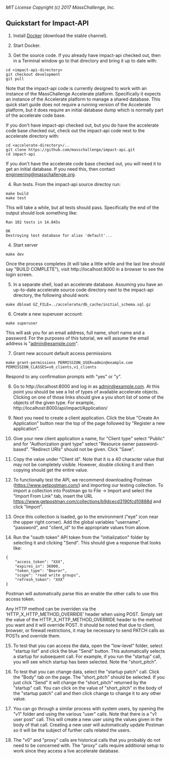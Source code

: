 _MIT License_
_Copyright (c) 2017 MassChallenge, Inc._

## Quickstart for Impact-API

1. Install [Docker](https://docs.docker.com/engine/installation/#supported-platforms)
(download the stable channel).

2. Start Docker.

3. Get the source code.  If you already have impact-api checked out,
then in a Terminal window go to that directory and bring it up to date
with:
```
cd <impact-api-directory>
git checkout development
git pull
```

Note that the impact-api code is currently designed to work with an
instance of the MassChallenge Accelerate platform.  Specifically it
expects an instance of the Accelerate platform to manage a shared
database.  This quick start guide does not require a running version
of the Accelerate platform, but it does require an initial database
dump which is normally part of the accelerate code base.

If you don't have impact-api checked out, but you do have the
accelerate code base checked out, check out the impact-api code
next to the accelerate directory with:
```
cd <accelerate-directory>/..
git clone https://github.com/masschallenge/impact-api.git
cd impact-api
```

If you don't have the accelerate code base checked out, you will
need it to get an initial database.  If you need this, then contact
engineering@masschallenge.org.

4. Run tests.  From the impact-api source directoy run:
```
make build
make test
```

This will take a while, but all tests should pass.  Specifically the
end of the output should look something like:

```
Ran 102 tests in 14.845s

OK
Destroying test database for alias 'default'...
```

4. Start server

```
make dev
```

Once the process completes (it will take a little while and the last
line should say "BUILD COMPLETE"), visit http://localhost:8000 in a
browser to see the login screen.

5. In a separate shell, load an accelerate database.  Assuming
you have an up-to-date accelerate source code directory next to
the impact-api directory, the following should work:

```
make dbload GZ_FILE=../accelerate/db_cache/initial_schema.sql.gz
```

6. Create a new superuser account:

```
make superuser
```

This will ask you for an email address, full name, short name and a
password.  For the purposes of this tutorial, we will assume the email
address is "admin@example.com".

7. Grant new account default access permissions

```
make grant-permissions PERMISSION_USER=admin@example.com PERMISSION_CLASSES=v0_clients,v1_clients
```

Respond to any confirmation prompts with "yes" or "y".

8. Go to http://localhost:8000 and log in as admin@example.com.  At
this point you should be see a list of types of available accelerate
objects.  Clicking on one of those links should give a you short list
of some of the objects of the given type.  For example,
http://localhost:8000/api/impact/Application/

9. Next you need to create a client application.  Click the blue
"Create An Application" button near the top of the page followed by
"Register a new application".

10. Give your new client application a name, for "Client type" select
"Public" and for "Authorization grant type" select "Resource owner
password-based".  "Redirect URIs" should not be given.  Click "Save".

11. Copy the value under "Client id".  Note that it is a 40 character
value that may not be completely visible.  However, double clicking it
and then copying should get the entire value.

12. To functionally test the API, we recommend downloading Postman
(https://www.getpostman.com/) and importing our testing collection.
To import a collection into Postman go to File -> Import and select
the "Import From Link" tab, insert the URL
https://www.getpostman.com/collections/b9dcecd3190fcd10888d and click
"Import".

13. Once this collection is loaded, go to the environment ("eye" icon
near the upper right corner).  Add the global variables "username",
"password", and "client_id" to the appropriate values from above.

14. Run the "oauth token" API token from the "initialization" folder
by selecting it and clicking "Send".  This should give a response that
looks like:

```
{
    "access_token": "XXX",
    "expires_in": 36000,
    "token_type": "Bearer",
    "scope": "read write groups",
    "refresh_token": "XXX"
}
```

Postman will automatically parse this an enable the other calls to use
this access token.

Any HTTP method can be overriden via the ‘HTTP_X_HTTP_METHOD_OVERRIDE’ header when using POST. Simply set the value of the HTTP_X_HTTP_METHOD_OVERRIDE header to the method you want and it will override POST. It should be noted that due to client, browser, or firewall restrictions, it may be necessary to send PATCH calls as POSTs and override them. 

15. To test that you can access the data, open the "low-level" folder,
select "startup list" and click the blue "Send" button.  This
automatically selects a startup for subsequent call.  For example, if
you run the "startup" call, you will see which startup has been
selected.  Note the "short_pitch".

16. To test that you can change data, select the "startup patch" call.
Click the "Body" tab on the page.  The "short_pitch" should be
selected.  If you just click "Send" it will change the "short_pitch"
returned by the "startup" call.  You can click on the value of
"short_pitch" in the body of the "startup patch" call and then click
change to change it to any other value.

17. You can go through a similar process with system users, by
opening the "v1" folder and using the various "user" calls.  Note that
there is a "v1 user post" call.  This will create a new user using the
values given in the body of that call.  Creating a new user will
automatically update Postman so it will be the subject of further calls
related the users.

18. The "v0" and "proxy" calls are historical calls that you probably
do not need to be concerned with.  The "proxy" calls require
additional setup to work since they access a live accelerate database.
